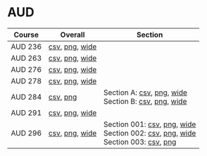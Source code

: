# AUD

| Course | Overall | Section |
| ------ | ------- | ------- |
| AUD 236 | [csv](https://github.com/UCSD-Historical-Enrollment-Data/2024Winter/blob/main/overall/AUD%20236.csv), [png](https://raw.githubusercontent.com/UCSD-Historical-Enrollment-Data/2024Winter/main/plot_overall/AUD%20236.png), [wide](https://raw.githubusercontent.com/UCSD-Historical-Enrollment-Data/2024Winter/main/plot_overall_wide/AUD%20236.png) |  |
| AUD 263 | [csv](https://github.com/UCSD-Historical-Enrollment-Data/2024Winter/blob/main/overall/AUD%20263.csv), [png](https://raw.githubusercontent.com/UCSD-Historical-Enrollment-Data/2024Winter/main/plot_overall/AUD%20263.png), [wide](https://raw.githubusercontent.com/UCSD-Historical-Enrollment-Data/2024Winter/main/plot_overall_wide/AUD%20263.png) |  |
| AUD 276 | [csv](https://github.com/UCSD-Historical-Enrollment-Data/2024Winter/blob/main/overall/AUD%20276.csv), [png](https://raw.githubusercontent.com/UCSD-Historical-Enrollment-Data/2024Winter/main/plot_overall/AUD%20276.png), [wide](https://raw.githubusercontent.com/UCSD-Historical-Enrollment-Data/2024Winter/main/plot_overall_wide/AUD%20276.png) |  |
| AUD 278 | [csv](https://github.com/UCSD-Historical-Enrollment-Data/2024Winter/blob/main/overall/AUD%20278.csv), [png](https://raw.githubusercontent.com/UCSD-Historical-Enrollment-Data/2024Winter/main/plot_overall/AUD%20278.png), [wide](https://raw.githubusercontent.com/UCSD-Historical-Enrollment-Data/2024Winter/main/plot_overall_wide/AUD%20278.png) |  |
| AUD 284 | [csv](https://github.com/UCSD-Historical-Enrollment-Data/2024Winter/blob/main/overall/AUD%20284.csv), [png](https://raw.githubusercontent.com/UCSD-Historical-Enrollment-Data/2024Winter/main/plot_overall/AUD%20284.png) | Section A: [csv](https://github.com/UCSD-Historical-Enrollment-Data/2024Winter/blob/main/section/AUD%20284_A.csv), [png](https://raw.githubusercontent.com/UCSD-Historical-Enrollment-Data/2024Winter/main/plot_section/AUD%20284_A.png), [wide](https://raw.githubusercontent.com/UCSD-Historical-Enrollment-Data/2024Winter/main/plot_section_wide/AUD%20284_A.png)<br>Section B: [csv](https://github.com/UCSD-Historical-Enrollment-Data/2024Winter/blob/main/section/AUD%20284_B.csv), [png](https://raw.githubusercontent.com/UCSD-Historical-Enrollment-Data/2024Winter/main/plot_section/AUD%20284_B.png), [wide](https://raw.githubusercontent.com/UCSD-Historical-Enrollment-Data/2024Winter/main/plot_section_wide/AUD%20284_B.png) |
| AUD 291 | [csv](https://github.com/UCSD-Historical-Enrollment-Data/2024Winter/blob/main/overall/AUD%20291.csv), [png](https://raw.githubusercontent.com/UCSD-Historical-Enrollment-Data/2024Winter/main/plot_overall/AUD%20291.png), [wide](https://raw.githubusercontent.com/UCSD-Historical-Enrollment-Data/2024Winter/main/plot_overall_wide/AUD%20291.png) |  |
| AUD 296 | [csv](https://github.com/UCSD-Historical-Enrollment-Data/2024Winter/blob/main/overall/AUD%20296.csv), [png](https://raw.githubusercontent.com/UCSD-Historical-Enrollment-Data/2024Winter/main/plot_overall/AUD%20296.png), [wide](https://raw.githubusercontent.com/UCSD-Historical-Enrollment-Data/2024Winter/main/plot_overall_wide/AUD%20296.png) | Section 001: [csv](https://github.com/UCSD-Historical-Enrollment-Data/2024Winter/blob/main/section/AUD%20296_001.csv), [png](https://raw.githubusercontent.com/UCSD-Historical-Enrollment-Data/2024Winter/main/plot_section/AUD%20296_001.png), [wide](https://raw.githubusercontent.com/UCSD-Historical-Enrollment-Data/2024Winter/main/plot_section_wide/AUD%20296_001.png)<br>Section 002: [csv](https://github.com/UCSD-Historical-Enrollment-Data/2024Winter/blob/main/section/AUD%20296_002.csv), [png](https://raw.githubusercontent.com/UCSD-Historical-Enrollment-Data/2024Winter/main/plot_section/AUD%20296_002.png), [wide](https://raw.githubusercontent.com/UCSD-Historical-Enrollment-Data/2024Winter/main/plot_section_wide/AUD%20296_002.png)<br>Section 003: [csv](https://github.com/UCSD-Historical-Enrollment-Data/2024Winter/blob/main/section/AUD%20296_003.csv), [png](https://raw.githubusercontent.com/UCSD-Historical-Enrollment-Data/2024Winter/main/plot_section/AUD%20296_003.png) |
